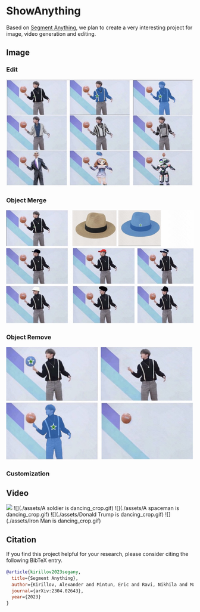# ShowAnything
Based on [Segment Anything](https://github.com/facebookresearch/segment-anything), we plan to create a very interesting project for image, video generation and editing.

## Image

### Edit
![](./assets/fig1.jpg)

### Object Merge
![](./assets/fig2.jpg)

### Object Remove
![](./assets/fig3.jpg)

### Customization


## Video
![](./assets/original.gif)
![](./assets/A soldier is dancing_crop.gif)
![](./assets/A spaceman is dancing_crop.gif)
![](./assets/Donald Trump is dancing_crop.gif)
![](./assets/Iron Man is dancing_crop.gif)


## Citation
If you find this project helpful for your research, please consider citing the following BibTeX entry.
```BibTex
@article{kirillov2023segany,
  title={Segment Anything}, 
  author={Kirillov, Alexander and Mintun, Eric and Ravi, Nikhila and Mao, Hanzi and Rolland, Chloe and Gustafson, Laura and Xiao, Tete and Whitehead, Spencer and Berg, Alexander C. and Lo, Wan-Yen and Doll{\'a}r, Piotr and Girshick, Ross},
  journal={arXiv:2304.02643},
  year={2023}
}

```